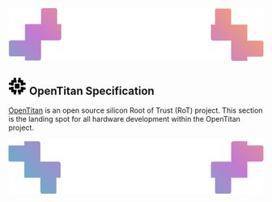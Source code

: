 ![Header image](../images/ottop.png)
## ![OpenTitan logo](../images/otlogo.png) OpenTitan Specification

[OpenTitan](https://opentitan.org) is an open source silicon Root of Trust (RoT) project.
This section is the landing spot for all hardware development within the OpenTitan project.

![Header image](../images/otbot.png)